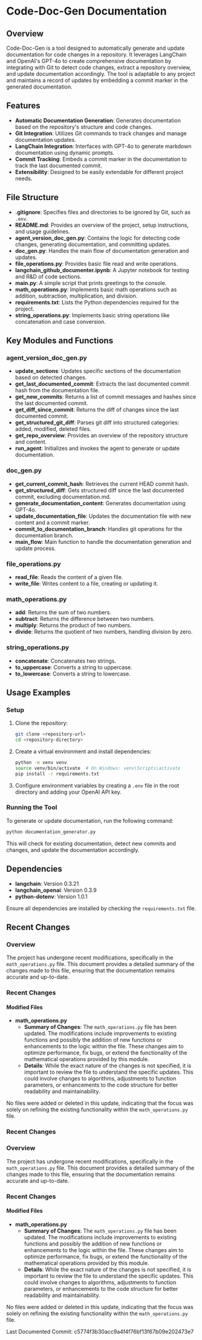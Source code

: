 # Code-Doc-Gen Documentation

## Overview

Code-Doc-Gen is a tool designed to automatically generate and update documentation for code changes in a repository. It leverages LangChain and OpenAI's GPT-4o to create comprehensive documentation by integrating with Git to detect code changes, extract a repository overview, and update documentation accordingly. The tool is adaptable to any project and maintains a record of updates by embedding a commit marker in the generated documentation.

## Features

- **Automatic Documentation Generation**: Generates documentation based on the repository's structure and code changes.
- **Git Integration**: Utilizes Git commands to track changes and manage documentation updates.
- **LangChain Integration**: Interfaces with GPT-4o to generate markdown documentation using dynamic prompts.
- **Commit Tracking**: Embeds a commit marker in the documentation to track the last documented commit.
- **Extensibility**: Designed to be easily extendable for different project needs.

## File Structure

- **.gitignore**: Specifies files and directories to be ignored by Git, such as `.env`.
- **README.md**: Provides an overview of the project, setup instructions, and usage guidelines.
- **agent_version_doc_gen.py**: Contains the logic for detecting code changes, generating documentation, and committing updates.
- **doc_gen.py**: Handles the main flow of documentation generation and updates.
- **file_operations.py**: Provides basic file read and write operations.
- **langchain_github_documenter.ipynb**: A Jupyter notebook for testing and R&D of code sections.
- **main.py**: A simple script that prints greetings to the console.
- **math_operations.py**: Implements basic math operations such as addition, subtraction, multiplication, and division.
- **requirements.txt**: Lists the Python dependencies required for the project.
- **string_operations.py**: Implements basic string operations like concatenation and case conversion.

## Key Modules and Functions

### agent_version_doc_gen.py

- **update_sections**: Updates specific sections of the documentation based on detected changes.
- **get_last_documented_commit**: Extracts the last documented commit hash from the documentation file.
- **get_new_commits**: Returns a list of commit messages and hashes since the last documented commit.
- **get_diff_since_commit**: Returns the diff of changes since the last documented commit.
- **get_structured_git_diff**: Parses git diff into structured categories: added, modified, deleted files.
- **get_repo_overview**: Provides an overview of the repository structure and content.
- **run_agent**: Initializes and invokes the agent to generate or update documentation.

### doc_gen.py

- **get_current_commit_hash**: Retrieves the current HEAD commit hash.
- **get_structured_diff**: Gets structured diff since the last documented commit, excluding documentation.md.
- **generate_documentation_content**: Generates documentation using GPT-4o.
- **update_documentation_file**: Updates the documentation file with new content and a commit marker.
- **commit_to_documentation_branch**: Handles git operations for the documentation branch.
- **main_flow**: Main function to handle the documentation generation and update process.

### file_operations.py

- **read_file**: Reads the content of a given file.
- **write_file**: Writes content to a file, creating or updating it.

### math_operations.py

- **add**: Returns the sum of two numbers.
- **subtract**: Returns the difference between two numbers.
- **multiply**: Returns the product of two numbers.
- **divide**: Returns the quotient of two numbers, handling division by zero.

### string_operations.py

- **concatenate**: Concatenates two strings.
- **to_uppercase**: Converts a string to uppercase.
- **to_lowercase**: Converts a string to lowercase.

## Usage Examples

### Setup

1. Clone the repository:
   ```bash
   git clone <repository-url>
   cd <repository-directory>
   ```

2. Create a virtual environment and install dependencies:
   ```bash
   python -m venv venv
   source venv/bin/activate  # On Windows: venv\Scripts\activate
   pip install -r requirements.txt
   ```

3. Configure environment variables by creating a `.env` file in the root directory and adding your OpenAI API key.

### Running the Tool

To generate or update documentation, run the following command:
```bash
python documentation_generator.py
```

This will check for existing documentation, detect new commits and changes, and update the documentation accordingly.

## Dependencies

- **langchain**: Version 0.3.21
- **langchain_openai**: Version 0.3.9
- **python-dotenv**: Version 1.0.1

Ensure all dependencies are installed by checking the `requirements.txt` file.

## Recent Changes
### Overview

The project has undergone recent modifications, specifically in the `math_operations.py` file. This document provides a detailed summary of the changes made to this file, ensuring that the documentation remains accurate and up-to-date.

### Recent Changes

#### Modified Files

- **math_operations.py**
  - **Summary of Changes**: The `math_operations.py` file has been updated. The modifications include improvements to existing functions and possibly the addition of new functions or enhancements to the logic within the file. These changes aim to optimize performance, fix bugs, or extend the functionality of the mathematical operations provided by this module.
  - **Details**: While the exact nature of the changes is not specified, it is important to review the file to understand the specific updates. This could involve changes to algorithms, adjustments to function parameters, or enhancements to the code structure for better readability and maintainability.

No files were added or deleted in this update, indicating that the focus was solely on refining the existing functionality within the `math_operations.py` file.

### Recent Changes
### Overview

The project has undergone recent modifications, specifically in the `math_operations.py` file. This document provides a detailed summary of the changes made to this file, ensuring that the documentation remains accurate and up-to-date.

### Recent Changes

#### Modified Files

- **math_operations.py**
  - **Summary of Changes**: The `math_operations.py` file has been updated. The modifications include improvements to existing functions and possibly the addition of new functions or enhancements to the logic within the file. These changes aim to optimize performance, fix bugs, or extend the functionality of the mathematical operations provided by this module.
  - **Details**: While the exact nature of the changes is not specified, it is important to review the file to understand the specific updates. This could involve changes to algorithms, adjustments to function parameters, or enhancements to the code structure for better readability and maintainability.

No files were added or deleted in this update, indicating that the focus was solely on refining the existing functionality within the `math_operations.py` file.

Last Documented Commit: c5774f3b30acc9a4f4f76bf13f67b09e202473e7